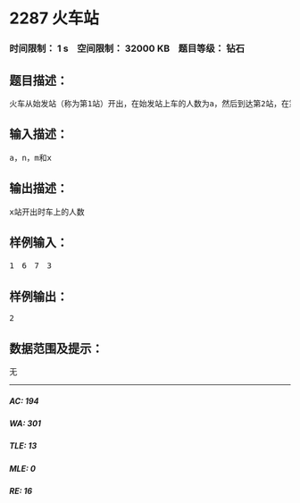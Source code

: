 # 2287 火车站   
### 时间限制： 1 s&nbsp;&nbsp;&nbsp;&nbsp;空间限制： 32000 KB&nbsp;&nbsp;&nbsp;&nbsp;题目等级： 钻石  
## 题目描述：  

<pre>
火车从始发站（称为第1站）开出，在始发站上车的人数为a，然后到达第2站，在第2站有人上、下车，但上、下车的人数相同，因此在第2站开出时（即在到达第3站之前）车上的人数保持为a人。从第3站起（包括第3站）上、下车的人数有一定的规律：上车的人数都是前两站上车人数之和，而下车人数等于上一站上车人数，一直到终点站的前一站（第n-1站），都满足此规律。现给出的条件是：共有N个车站，始发站上车的人数为a，最后一站下车的人数是m（全部下车）。试问从x站开出时车上的人数是多少？若无解输出“No answer.”（所有数据均在longint范围内）
</pre>
  
  
## 输入描述：  

<pre>
a，n，m和x
</pre>
  
  
## 输出描述：  

<pre>
x站开出时车上的人数
</pre>
  
  
## 样例输入：  

<pre>
1　6　7　3
</pre>
  
  
## 样例输出：  

<pre>
2
</pre>
  
  
## 数据范围及提示：  

<pre>
无
</pre>
  
  
***  

##### AC: 194  
##### WA: 301  
##### TLE: 13  
##### MLE: 0  
##### RE: 16  
